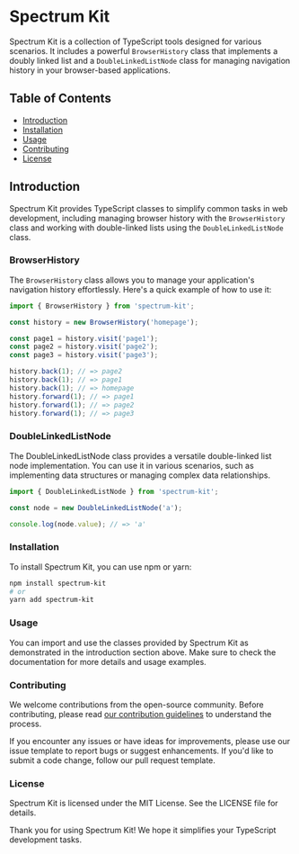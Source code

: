 # Spectrum Kit

Spectrum Kit is a collection of TypeScript tools designed for various scenarios. It includes a powerful `BrowserHistory` class that implements a doubly linked list and a `DoubleLinkedListNode` class for managing navigation history in your browser-based applications.

## Table of Contents

- [Introduction](#introduction)
- [Installation](#installation)
- [Usage](#usage)
- [Contributing](#contributing)
- [License](#license)

## Introduction

Spectrum Kit provides TypeScript classes to simplify common tasks in web development, including managing browser history with the `BrowserHistory` class and working with double-linked lists using the `DoubleLinkedListNode` class.

### BrowserHistory

The `BrowserHistory` class allows you to manage your application's navigation history effortlessly. Here's a quick example of how to use it:

```js
import { BrowserHistory } from 'spectrum-kit';

const history = new BrowserHistory('homepage');

const page1 = history.visit('page1');
const page2 = history.visit('page2');
const page3 = history.visit('page3');

history.back(1); // => page2
history.back(1); // => page1
history.back(1); // => homepage
history.forward(1); // => page1
history.forward(1); // => page2
history.forward(1); // => page3
```

### DoubleLinkedListNode

The DoubleLinkedListNode class provides a versatile double-linked list node implementation. You can use it in various scenarios, such as implementing data structures or managing complex data relationships.

```js
import { DoubleLinkedListNode } from 'spectrum-kit';

const node = new DoubleLinkedListNode('a');

console.log(node.value); // => 'a'
```

### Installation

To install Spectrum Kit, you can use npm or yarn:

```bash
npm install spectrum-kit
# or
yarn add spectrum-kit
```

### Usage

You can import and use the classes provided by Spectrum Kit as demonstrated in the introduction section above. Make sure to check the documentation for more details and usage examples.

### Contributing

We welcome contributions from the open-source community. Before contributing, please read [our contribution guidelines](./.github/CONTRIBUTING.md) to understand the process.

If you encounter any issues or have ideas for improvements, please use our issue template to report bugs or suggest enhancements. If you'd like to submit a code change, follow our pull request template.

### License

Spectrum Kit is licensed under the MIT License. See the LICENSE file for details.

Thank you for using Spectrum Kit! We hope it simplifies your TypeScript development tasks.
